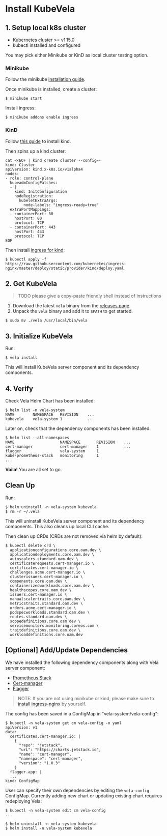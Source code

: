 # Install KubeVela

## 1. Setup local k8s cluster

- Kubernetes cluster >= v1.15.0
- kubectl installed and configured

You may pick either Minikube or KinD as local cluster testing option.

### Minikube

Follow the minikube [installation guide](https://minikube.sigs.k8s.io/docs/start/).

Once minikube is installed, create a cluster:

```console
$ minikube start
```

Install ingress:

```console
$ minikube addons enable ingress
```

### KinD

Follow [this guide](https://kind.sigs.k8s.io/docs/user/quick-start/#installation) to install kind.

Then spins up a kind cluster:

```console
cat <<EOF | kind create cluster --config=-
kind: Cluster
apiVersion: kind.x-k8s.io/v1alpha4
nodes:
- role: control-plane
  kubeadmConfigPatches:
  - |
    kind: InitConfiguration
    nodeRegistration:
      kubeletExtraArgs:
        node-labels: "ingress-ready=true"
  extraPortMappings:
  - containerPort: 80
    hostPort: 80
    protocol: TCP
  - containerPort: 443
    hostPort: 443
    protocol: TCP
EOF
```

Then install [ingress for kind](https://kind.sigs.k8s.io/docs/user/ingress/#ingress-nginx):
```console
$ kubectl apply -f https://raw.githubusercontent.com/kubernetes/ingress-nginx/master/deploy/static/provider/kind/deploy.yaml
```

## 2. Get KubeVela

> TODO please give a copy-paste friendly shell instead of instructions

1. Download the latest `vela` binary from the [releases page](https://github.com/oam-dev/kubevela/releases).
2. Unpack the `vela` binary and add it to `$PATH` to get started.

```console
$ sudo mv ./vela /usr/local/bin/vela
```

## 3. Initialize KubeVela

Run:

```console
$ vela install
```

This will install KubeVela server component and its dependency components.

## 4. Verify

Check Vela Helm Chart has been installed:
```
$ helm list -n vela-system
NAME    	NAMESPACE  	REVISION	...
kubevela	vela-system	1       	...
```

Later on, check that the dependency components has been installed:
```
$ helm list --all-namespaces
NAME                 	NAMESPACE   	REVISION	...
cert-manager         	cert-manager	1       	...
flagger              	vela-system 	1
kube-prometheus-stack	monitoring  	1
...
```

**Voila!** You are all set to go.

## Clean Up

Run:

```console
$ helm uninstall -n vela-system kubevela
$ rm -r ~/.vela
```

This will uninstall KubeVela server component and its dependency components.
This also cleans up local CLI cache.

Then clean up CRDs (CRDs are not removed via helm by default):

```
$ kubectl delete crd \
  applicationconfigurations.core.oam.dev \
  applicationdeployments.core.oam.dev \
  autoscalers.standard.oam.dev \
  certificaterequests.cert-manager.io \
  certificates.cert-manager.io \
  challenges.acme.cert-manager.io \
  clusterissuers.cert-manager.io \
  components.core.oam.dev \
  containerizedworkloads.core.oam.dev \
  healthscopes.core.oam.dev \
  issuers.cert-manager.io \
  manualscalertraits.core.oam.dev \
  metricstraits.standard.oam.dev \
  orders.acme.cert-manager.io \
  podspecworkloads.standard.oam.dev \
  routes.standard.oam.dev \
  scopedefinitions.core.oam.dev \
  servicemonitors.monitoring.coreos.com \
  traitdefinitions.core.oam.dev \
  workloaddefinitions.core.oam.dev
```

## [Optional] Add/Update Dependencies

We have installed the following dependency components along with Vela server component:

- [Prometheus Stack](https://github.com/prometheus-community/helm-charts/tree/main/charts/kube-prometheus-stack)
- [Cert-manager](https://cert-manager.io/)
- [Flagger](https://flagger.app/)

> NOTE: If you are not using minikube or kind, please make sure to [install ingress-nginx](https://kubernetes.github.io/ingress-nginx/deploy/) by yourself.

The config has been saved in a ConfigMap in "vela-system/vela-config":

```
$ kubectl -n vela-system get cm vela-config -o yaml
apiVersion: v1
data:
  certificates.cert-manager.io: |
    {
      "repo": "jetstack",
      "urL": "https://charts.jetstack.io",
      "name": "cert-manager",
      "namespace": "cert-manager",
      "version": "1.0.3"
    }
  flagger.app: |
  ...
kind: ConfigMap
```

User can specify their own dependencies by editing the `vela-config` ConfigMap.
Currently adding new chart or updating existing chart requires redeploying Vela:
```
$ kubectl -n vela-system edit cm vela-config
...

$ helm uninstall -n vela-system kubevela
$ helm install -n vela-system kubevela
```